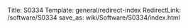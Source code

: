 Title: S0334
Template: general/redirect-index
RedirectLink: /software/S0334
save_as: wiki/Software/S0334/index.html